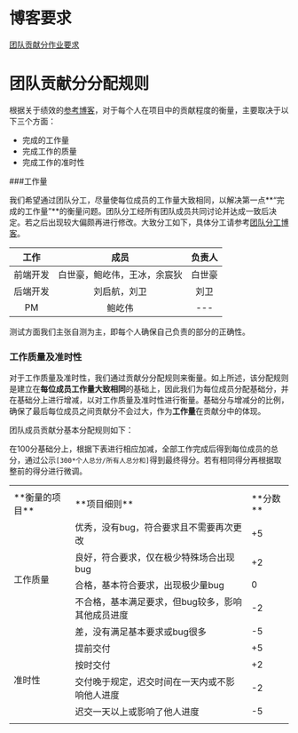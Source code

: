 # 博客要求

[团队贡献分作业要求](<https://edu.cnblogs.com/campus/buaa/BUAA_SE_2019_LJ/homework/2929> )

# 团队贡献分分配规则

根据关于绩效的[参考博客](<http://www.cnblogs.com/xinz/archive/2011/05/01/2033927.html> )，对于每个人在项目中的贡献程度的衡量，主要取决于以下三个方面：

- 完成的工作量
- 完成工作的质量
- 完成工作的准时性

###工作量

我们希望通过团队分工，尽量使每位成员的工作量大致相同，以解决第一点**“完成的工作量”**的衡量问题。团队分工经所有团队成员共同讨论并达成一致后决定。若之后出现较大偏颇再进行修改。大致分工如下，具体分工请参考[团队分工博客](<https://www.cnblogs.com/Water-T/p/10675568.html> )。

| **工作** |           **成员**           | **负责人** |
| :------: | :--------------------------: | :--------: |
| 前端开发 | 白世豪，鲍屹伟，王冰，余宸狄 |   白世豪   |
| 后端开发 |         刘启航，刘卫         |    刘卫    |
|    PM    |            鲍屹伟            |    ---     |

测试方面我们主张自测为主，即每个人确保自己负责的部分的正确性。

### 工作质量及准时性

对于工作质量及准时性，我们通过贡献分分配规则来衡量。如上所述，该分配规则是建立在**每位成员工作量大致相同**的基础上，因此我们为每位成员分配基础分，并在基础分上进行增减，以对工作质量及准时性进行衡量。基础分与增减分的比例，确保了最后每位成员之间贡献分不会过大，作为**工作量**在贡献分中的体现。

团队成员贡献分基本分配规则如下：

在100分基础分上，根据下表进行相应加减，全部工作完成后得到每位成员的总分，通过公示``[300*个人总分/所有人总分和]``得到最终得分。若有相同得分再根据取整前的得分进行微调。

<table>
   <tr>
      <td></td>
   </tr>
   <tr>
      <td>**衡量的项目**</td>
      <td>**项目细则**</td>
      <td>**分数**</td>
   </tr>
   <tr>
      <td rowspan="5">工作质量</td>
      <td>优秀，没有bug，符合要求且不需要再次更改</td>
      <td>+5</td>
   </tr>
   <tr>
      <td>良好，符合要求，仅在极少特殊场合出现bug</td>
      <td>+2</td>
   </tr>
   <tr>
      <td>合格，基本符合要求，出现极少量bug</td>
      <td>0</td>
   </tr>
   <tr>
      <td>不合格，基本满足要求，但bug较多，影响其他成员进度</td>
      <td>-2</td>
   </tr>
   <tr>
      <td>差，没有满足基本要求或bug很多</td>
      <td>-5</td>
   </tr>
   <tr>
      <td rowspan="4">准时性</td>
      <td>提前交付</td>
      <td>+5</td>
   </tr>
   <tr>
      <td>按时交付</td>
      <td>+2</td>
   </tr>
   <tr>
      <td>交付晚于规定，迟交时间在一天内或不影响他人进度</td>
      <td>-2</td>
   </tr>
   <tr>
      <td>迟交一天以上或影响了他人进度</td>
      <td>-5</td>
   </tr>
   <tr>
      <td></td>
   </tr>
</table>

</escape>